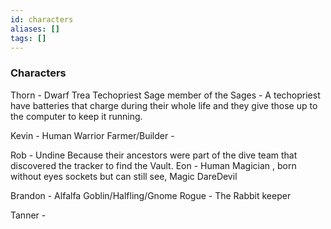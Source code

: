 ```yaml
---
id: characters
aliases: []
tags: []
---
```


### Characters

Thorn -  Dwarf Trea Techopriest Sage member of the Sages
    - A techopriest have batteries that charge during their whole life and they give those up to the computer to keep it running.

Kevin - Human Warrior Farmer/Builder -

Rob  - Undine
Because their ancestors were part of the dive team that discovered the tracker to find the Vault.
Eon  -  Human Magician , born without eyes sockets but can still see, Magic DareDevil

Brandon - Alfalfa Goblin/Halfling/Gnome Rogue - The Rabbit keeper 

Tanner -
